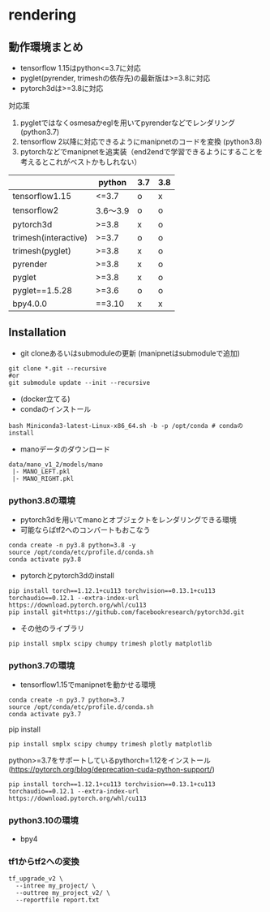 # rendering

## 動作環境まとめ
- tensorflow 1.15はpython<=3.7に対応
- pyglet(pyrender, trimeshの依存先)の最新版は>=3.8に対応
- pytorch3dは>=3.8に対応

対応策
1. pygletではなくosmesaかeglを用いてpyrenderなどでレンダリング (python3.7)
2. tensorflow 2以降に対応できるようにmanipnetのコードを変換 (python3.8)
3. pytorchなどでmanipnetを追実装（end2endで学習できるようにすることを考えるとこれがベストかもしれない）

||python|3.7|3.8|
|---|---|---|---|
|tensorflow1.15|<=3.7|o|x|
|tensorflow2|3.6～3.9|o|o|
|pytorch3d|>=3.8|x|o|
|trimesh(interactive)|>=3.7|o|o|
|trimesh(pyglet)|>=3.8|x|o|
|pyrender|>=3.8|x|o|
|pyglet|>=3.8|x|o|
|pyglet==1.5.28|>=3.6|o|o|
|bpy4.0.0|==3.10|x|x|

<!-- |pytorch1.12.0|>=3.7, <=3.10||CUDA 11.3, CUDNN 8.3.2.44 -->


## Installation
- git cloneあるいはsubmoduleの更新 (manipnetはsubmoduleで追加)
```
git clone *.git --recursive
#or
git submodule update --init --recursive
```
- (docker立てる)
- condaのインストール
```
bash Miniconda3-latest-Linux-x86_64.sh -b -p /opt/conda # condaのinstall
```

- manoデータのダウンロード
```
data/mano_v1_2/models/mano
 |- MANO_LEFT.pkl
 |- MANO_RIGHT.pkl
```



### python3.8の環境
- pytorch3dを用いてmanoとオブジェクトをレンダリングできる環境
- 可能ならばtf2へのコンバートもおこなう

```
conda create -n py3.8 python=3.8 -y
source /opt/conda/etc/profile.d/conda.sh
conda activate py3.8
```
- pytorchとpytorch3dのinstall
```
pip install torch==1.12.1+cu113 torchvision==0.13.1+cu113 torchaudio==0.12.1 --extra-index-url https://download.pytorch.org/whl/cu113
pip install git+https://github.com/facebookresearch/pytorch3d.git
```
- その他のライブラリ
```
pip install smplx scipy chumpy trimesh plotly matplotlib
```

### python3.7の環境
- tensorflow1.15でmanipnetを動かせる環境
```
conda create -n py3.7 python=3.7
source /opt/conda/etc/profile.d/conda.sh
conda activate py3.7
```
pip install
```
pip install smplx scipy chumpy trimesh plotly matplotlib
```
python>=3.7をサポートしているpythorch=1.12をインストール (https://pytorch.org/blog/deprecation-cuda-python-support/)
```
pip install torch==1.12.1+cu113 torchvision==0.13.1+cu113 torchaudio==0.12.1 --extra-index-url https://download.pytorch.org/whl/cu113
```





### python3.10の環境
- bpy4


### tf1からtf2への変換
```
tf_upgrade_v2 \
  --intree my_project/ \
  --outtree my_project_v2/ \
  --reportfile report.txt
```
